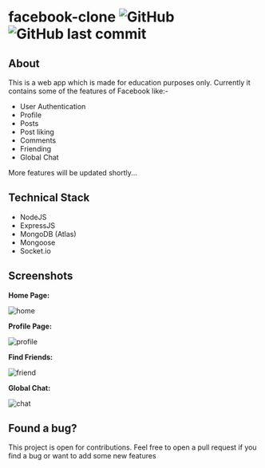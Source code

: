 # facebook-clone ![GitHub](https://img.shields.io/github/license/kkvanonymous/facebook-clone)  ![GitHub last commit](https://img.shields.io/github/last-commit/kkvanonymous/facebook-clone)
## About 
This is a web app which is made for education purposes only. Currently it contains some of the features of Facebook like:-
- User Authentication
- Profile
- Posts
- Post liking
- Comments
- Friending
- Global Chat

More features will be updated shortly...
## Technical Stack
- NodeJS
- ExpressJS
- MongoDB (Atlas)
- Mongoose
- Socket.io

## Screenshots
<strong>Home Page: </strong>

![home](https://user-images.githubusercontent.com/58628586/117667599-a67e5100-b1c2-11eb-8ad5-fdf819348262.png)

<strong>Profile Page:</strong>

![profile](https://user-images.githubusercontent.com/58628586/117667605-a8481480-b1c2-11eb-946d-e9fbc820778c.png)

<strong>Find Friends:</strong>

![friend](https://user-images.githubusercontent.com/58628586/117667586-a41bf700-b1c2-11eb-84a2-72ab7a1fea6f.png)

<strong>Global Chat:</strong>

![chat](https://user-images.githubusercontent.com/58628586/117667579-a2523380-b1c2-11eb-8eb8-399cdcf631d5.png)


## Found a bug?
This project is open for contributions. Feel free to open a pull request if you find a bug or want to add some new features
